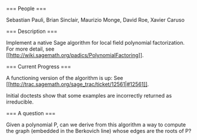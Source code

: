=== People ===

Sebastian Pauli, Brian Sinclair, Maurizio Monge, David Roe, Xavier Caruso

=== Description ===

Implement a native Sage algorithm for local field polynomial factorization. For more detail, see [[http://wiki.sagemath.org/padics/PolynomialFactoring]].

=== Current Progress ===

A functioning version of the algorithm is up: See [[http://trac.sagemath.org/sage_trac/ticket/12561|#12561]].

Initial doctests show that some examples are incorrectly returned as irreducible.

=== A question ===

Given a polynomial P, can we derive from this algorithm a way to compute the graph (embedded in the Berkovich line) whose edges are the roots of P?
